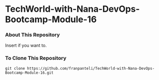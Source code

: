 # TechWorld-with-Nana-DevOps-Bootcamp-Module-16
### About This Repository
Insert if you want to.

### To Clone This Repository
```
git clone https://github.com/franpanteli/TechWorld-with-Nana-DevOps-Bootcamp-Module-16.git
